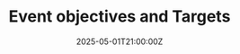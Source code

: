 ---
title: Event objectives and Targets
linkTitle: Event objectives and Targets
date: '2025-05-01T21:00:00Z'
weight: 1
description: No content
draft: false
ref: event-objectives-and-targets
---